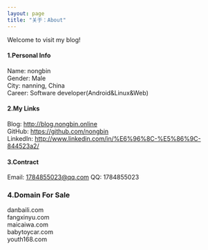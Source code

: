 ```yaml
---
layout: page
title: "关于：About"
---
```

Welcome to visit my blog!

#### 1.Personal Info
Name: nongbin  
Gender: Male  
City: nanning, China  
Career: Software developer(Android&Linux&Web)  

#### 2.My Links
Blog: <http://blog.nongbin.online>  
GitHub: <https://github.com/nongbin>  
LinkedIn: <http://www.linkedin.com/in/%E6%96%8C-%E5%86%9C-844523a2/>  


#### 3.Contract
Email: 1784855023@qq.com 
QQ: 1784855023

### 4.Domain For Sale
danbaili.com  
fangxinyu.com  
maicaiwa.com  
babytoycar.com  
youth168.com  

